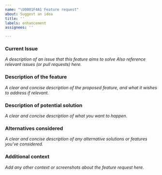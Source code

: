```yaml
---
name: "\U0001F4A1 Feature request"
about: Suggest an idea
title: ''
labels: enhancement
assignees: ''

---
```

### Current Issue
_A description of an issue that this feature aims to solve_
_Also reference relevant issues (or pull requests) here._

### Description of the feature
_A clear and concise description of the proposed feature, and what it wishes to address if relevant._

### Description of potential solution
_A clear and concise description of what you want to happen._

### Alternatives considered
_A clear and concise description of any alternative solutions or features you've considered._

### Additional context
_Add any other context or screenshots about the feature request here._
